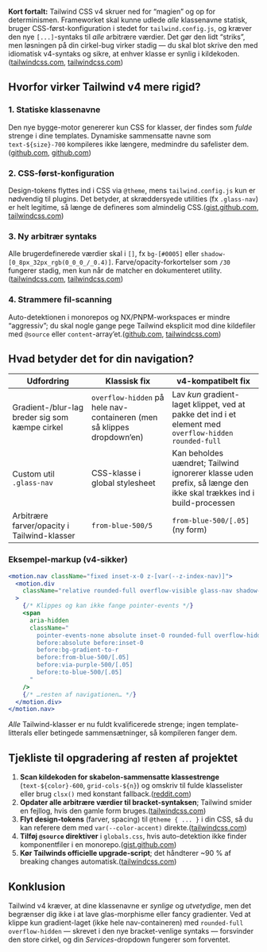 **Kort fortalt:** Tailwind CSS v4 skruer ned for “magien” og op for determinismen. Frameworket skal kunne udlede *alle* klassenavne statisk, bruger CSS-først-konfiguration i stedet for `tailwind.config.js`, og kræver den nye `[...]`-syntaks til *alle* arbitrære værdier. Det gør den lidt “striks”, men løsningen på din cirkel-bug virker stadig — du skal blot skrive den med idiomatisk v4-syntaks og sikre, at enhver klasse er synlig i kildekoden.([tailwindcss.com][1], [tailwindcss.com][1])

## Hvorfor virker Tailwind v4 mere rigid?

### 1. Statiske klassenavne

Den nye bygge-motor genererer kun CSS for klasser, der findes som *fulde* strenge i dine templates. Dynamiske sammensatte navne som `text-${size}-700` kompileres ikke længere, medmindre du safelister dem.([github.com][2], [github.com][3])

### 2. CSS-først-konfiguration

Design-tokens flyttes ind i CSS via `@theme`, mens `tailwind.config.js` kun er nødvendig til plugins. Det betyder, at skræddersyede utilities (fx `.glass-nav`) er helt legitime, så længe de defineres som almindelig CSS.([gist.github.com][4], [tailwindcss.com][1])

### 3. Ny arbitrær syntaks

Alle brugerdefinerede værdier skal i `[]`, fx `bg-[#0005]` eller `shadow-[0_8px_32px_rgb(0_0_0_/_0.4)]`. Farve/opacity-forkortelser som `/30` fungerer stadig, men kun når de matcher en dokumenteret utility.([tailwindcss.com][5], [tailwindcss.com][6])

### 4. Strammere fil-scanning

Auto-detektionen i monorepos og NX/PNPM-workspaces er mindre “aggressiv”; du skal nogle gange pege Tailwind eksplicit mod dine kildefiler med `@source` eller `content`-array’et.([github.com][2], [tailwindcss.com][7])

## Hvad betyder det for din navigation?

| Udfordring                                     | Klassisk fix                                                           | v4-kompatibelt fix                                                                                                |
| ---------------------------------------------- | ---------------------------------------------------------------------- | ----------------------------------------------------------------------------------------------------------------- |
| Gradient-/blur-lag breder sig som kæmpe cirkel | `overflow-hidden` på hele nav-containeren (men så klippes dropdown’en) | Lav *kun* gradient-laget klippet, ved at pakke det ind i et element med `overflow-hidden rounded-full`            |
| Custom util `.glass-nav`                       | CSS-klasse i global stylesheet                                         | Kan beholdes uændret; Tailwind ignorerer klasse uden prefix, så længe den ikke skal trækkes ind i build-processen |
| Arbitrære farver/opacity i Tailwind-klasser    | `from-blue-500/5`                                                      | `from-blue-500/[.05]` (ny form)                                                                                   |

### Eksempel-markup (v4-sikker)

```jsx
<motion.nav className="fixed inset-x-0 z-[var(--z-index-nav)]">
  <motion.div
    className="relative rounded-full overflow-visible glass-nav shadow-xl transition-all"
  >
    {/* Klippes og kan ikke fange pointer-events */}
    <span
      aria-hidden
      className="
        pointer-events-none absolute inset-0 rounded-full overflow-hidden
        before:absolute before:inset-0
        before:bg-gradient-to-r
        before:from-blue-500/[.05]
        before:via-purple-500/[.05]
        before:to-blue-500/[.05]
      "
    />
    {/* …resten af navigationen… */}
  </motion.div>
</motion.nav>
```

*Alle* Tailwind-klasser er nu fuldt kvalificerede strenge; ingen template-litterals eller betingede sammensætninger, så kompileren fanger dem.

## Tjekliste til opgradering af resten af projektet

1. **Scan kildekoden for skabelon-sammensatte klasse­strenge** (`text-${color}-600`, `grid-cols-${n}`) og omskriv til fulde klasselister eller brug `clsx()` med konstant fallback.([reddit.com][8])
2. **Opdater alle arbitrære værdier til bracket-syntaksen**; Tailwind smider en fejllog, hvis den gamle form bruges.([tailwindcss.com][9])
3. **Flyt design-tokens** (farver, spacing) til `@theme { ... }` i din CSS, så du kan referere dem med `var(--color-accent)` direkte.([tailwindcss.com][1])
4. **Tilføj `@source` direktiver** i `globals.css`, hvis auto-detektion ikke finder komponentfiler i en monorepo.([gist.github.com][4])
5. **Kør Tailwinds officielle upgrade-script**; det håndterer \~90 % af breaking changes automatisk.([tailwindcss.com][10])

## Konklusion

Tailwind v4 kræver, at dine klassenavne er *synlige* og *utvetydige*, men det begrænser dig ikke i at lave glas-morphisme eller fancy gradienter. Ved at klippe kun gradient-laget (ikke hele nav-containeren) med `rounded-full overflow-hidden` — skrevet i den nye bracket-venlige syntaks — forsvinder den store cirkel, og din *Services*-dropdown fungerer som forventet.

[1]: https://tailwindcss.com/blog/tailwindcss-v4?utm_source=chatgpt.com "Tailwind CSS v4.0"
[2]: https://github.com/tailwindlabs/tailwindcss/issues/13136?utm_source=chatgpt.com "v4: Automatic content detection in monorepos only finds direct ..."
[3]: https://github.com/tailwindlabs/tailwindcss/discussions/12884?utm_source=chatgpt.com "Arbitrary Values Will Not Compile · tailwindlabs tailwindcss - GitHub"
[4]: https://gist.github.com/backnotprop/936b1e83ede4b472d174925402dd919c?utm_source=chatgpt.com "Tailwind v4 Info doc (similar to llms.txt, rules, etc ... - GitHub Gist"
[5]: https://tailwindcss.com/docs/just-in-time-mode?utm_source=chatgpt.com "Just-in-Time Mode - Tailwind CSS"
[6]: https://tailwindcss.com/docs/styling-with-utility-classes?utm_source=chatgpt.com "Styling with utility classes - Core concepts - Tailwind CSS"
[7]: https://tailwindcss.com/docs/detecting-classes-in-source-files?utm_source=chatgpt.com "Detecting classes in source files - Core concepts - Tailwind CSS"
[8]: https://www.reddit.com/r/tailwindcss/comments/1idw75y/upgrading_to_v4_broke_my_projects_is_sticking/?utm_source=chatgpt.com "Upgrading to V4 broke my projects, is sticking with V3 the only way?"
[9]: https://tailwindcss.com/blog/tailwindcss-v4-beta?utm_source=chatgpt.com "Tailwind CSS v4.0 Beta 1"
[10]: https://tailwindcss.com/docs/upgrade-guide?utm_source=chatgpt.com "Upgrade guide - Getting started - Tailwind CSS"

